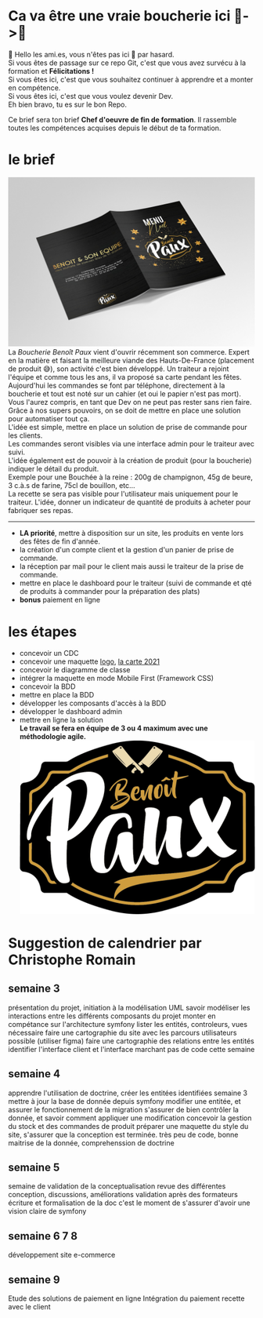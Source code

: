 # Ca va être une vraie boucherie ici 🐄->🥩

👋 Hello les ami.es, vous n'êtes pas ici 📍 par hasard.  
Si vous êtes de passage sur ce repo Git, c'est que vous avez survécu à la formation et **Félicitations !**  
Si vous êtes ici, c'est que vous souhaitez continuer à apprendre et a monter en compétence.  
Si vous êtes ici, c'est que vous voulez devenir Dev.  
Eh bien bravo, tu es sur le bon Repo.

Ce brief sera ton brief **Chef d'oeuvre de fin de formation**. Il rassemble toutes les compétences acquises depuis le début de ta formation.

# le brief

![](./images/mockup_carte_recto_verso.jpg)
La _Boucherie Benoît Paux_ vient d'ouvrir récemment son commerce. Expert en la matière et faisant la meilleure viande des Hauts-De-France (placement de produit 😅), son activité c'est bien développé. Un traiteur a rejoint l'équipe et comme tous les ans, il va proposé sa carte pendant les fêtes. Aujourd'hui les commandes se font par téléphone, directement à la boucherie et tout est noté sur un cahier (et oui le papier n'est pas mort).  
Vous l'aurez compris, en tant que Dev on ne peut pas rester sans rien faire. Grâce à nos supers pouvoirs, on se doit de mettre en place une solution pour automatiser tout ça.  
L'idée est simple, mettre en place un solution de prise de commande pour les clients.  
Les commandes seront visibles via une interface admin pour le traiteur avec suivi.  
L'idée également est de pouvoir à la création de produit (pour la boucherie) indiquer le détail du produit.  
Exemple pour une Bouchée à la reine : 200g de champignon, 45g de beure, 3 c.à.s de farine, 75cl de bouillon, etc...  
La recette se sera pas visible pour l'utilisateur mais uniquement pour le traiteur. L'idée, donner un indicateur de quantité de produits à acheter pour fabriquer ses repas.

---

- **LA priorité**, mettre à disposition sur un site, les produits en vente lors des fêtes de fin d'année.
- la création d'un compte client et la gestion d'un panier de prise de commande.
- la réception par mail pour le client mais aussi le traiteur de la prise de commande.
- mettre en place le dashboard pour le traiteur (suivi de commande et qté de produits à commander pour la préparation des plats)
- **bonus** paiement en ligne

# les étapes

- concevoir un CDC
- concevoir une maquette [logo](./images/logo@1000x.png), [la carte 2021](./images/menu_2021.jpg)
- concevoir le diagramme de classe
- intégrer la maquette en mode Mobile First (Framework CSS)
- concevoir la BDD
- mettre en place la BDD
- développer les composants d'accès à la BDD
- développer le dashboard admin
- mettre en ligne la solution  
  **Le travail se fera en équipe de 3 ou 4 maximum avec une méthodologie agile.**  
  ![](./images/logo@1000x.png)

# Suggestion de calendrier par Christophe Romain

## semaine 3

présentation du projet, initiation à la modélisation UML
savoir modéliser les interactions entre les différents composants du projet
monter en compétance sur l'architecture symfony
lister les entités, controleurs, vues nécessaire
faire une cartographie du site avec les parcours utilisateurs possible (utiliser figma)
faire une cartographie des relations entre les entités
identifier l'interface client et l'interface marchant
pas de code cette semaine

## semaine 4

apprendre l'utilisation de doctrine, créer les entitées identifiées semaine 3
mettre à jour la base de donnée depuis symfony
modifier une entitée, et assurer le fonctionnement de la migration
s'assurer de bien contrôler la donnée, et savoir comment appliquer une modification
concevoir la gestion du stock et des commandes de produit
préparer une maquette du style du site, s'assurer que la conception est terminée.
très peu de code, bonne maitrise de la donnée, comprehenssion de doctrine

## semaine 5

semaine de validation de la conceptualisation
revue des différentes conception, discussions, améliorations
validation après des formateurs
écriture et formalisation de la doc
c'est le moment de s'assurer d'avoir une vision claire de symfony

## semaine 6 7 8

développement site e-commerce

## semaine 9

Etude des solutions de paiement en ligne
Intégration du paiement
recette avec le client
